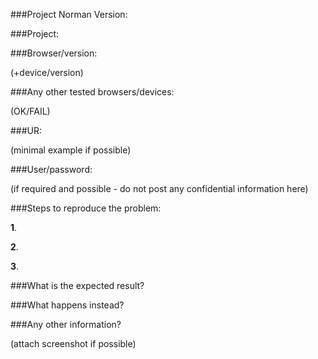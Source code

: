 ###Project Norman Version:


###Project:


###Browser/version:

(+device/version)


###Any other tested browsers/devices:  

(OK/FAIL)


###UR:   

(minimal example if possible)


###User/password:    

(if required and possible - do not post any confidential information here)


###Steps to reproduce the problem:


**1**.

**2**.

**3**.


###What is the expected result?

 
###What happens instead?


###Any other information? 

(attach screenshot if possible)
